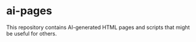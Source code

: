 # ai-pages
This repository contains AI-generated HTML pages and scripts that might be useful for others.

